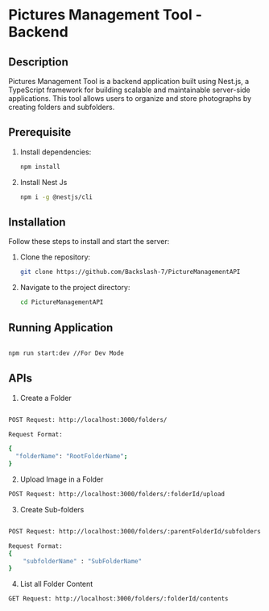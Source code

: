 # Pictures Management Tool - Backend

## Description

Pictures Management Tool is a backend application built using Nest.js, a TypeScript framework for building scalable and maintainable server-side applications. This tool allows users to organize and store photographs by creating folders and subfolders.

## Prerequisite

1. Install dependencies:
    ```bash
    npm install
    ```
2. Install Nest Js
    ```bash
    npm i -g @nestjs/cli
    ```

## Installation

Follow these steps to install and start the server:

1. Clone the repository:

   
   ```bash
   git clone https://github.com/Backslash-7/PictureManagementAPI

   ```
2. Navigate to the project directory:

    ```bash
    cd PictureManagementAPI
    ```



## Running Application 

```bash

npm run start:dev //For Dev Mode

```


## APIs

1. Create a Folder


```bash

POST Request: http://localhost:3000/folders/

Request Format:

{
  "folderName": "RootFolderName";
}
```



2. Upload Image in a Folder

```bash
POST Request: http://localhost:3000/folders/:folderId/upload
```


3. Create Sub-folders

```bash

POST Request: http://localhost:3000/folders/:parentFolderId/subfolders

Request Format:
{
    "subfolderName" : "SubFolderName"
}
```

4. List all Folder Content

```bash
GET Request: http://localhost:3000/folders/:folderId/contents
```
